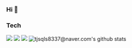 ### Hi 👋
### Tech
<img src="https://img.shields.io/badge/iOS-000000?style=for-the-badge&logo=Apple&logoColor=white"/> <img src="https://img.shields.io/badge/Xcode-147EFB?style=for-the-badge&logo=Xcode&logoColor=white"/> 
<img src="https://img.shields.io/badge/Swift-F05138?style=for-the-badge&logo=swift&logoColor=white"/> 
![tjsqls8337@naver.com's github stats](https://github-readme-stats.vercel.app/api?username=아이디&show_icons=true)
